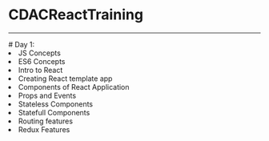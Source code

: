 # CDACReactTraining
<hr/>
# Day 1:
<li>JS Concepts
<li>ES6 Concepts
<li>Intro to React
<li>Creating React template app
<li>Components of React Application  
<li>Props and Events
<li>Stateless Components
<li>Statefull Components
<li>Routing features
<li>Redux Features  
